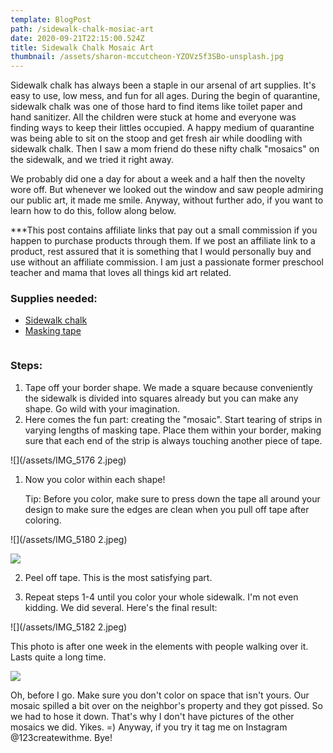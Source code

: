 ```yaml
---
template: BlogPost
path: /sidewalk-chalk-mosiac-art
date: 2020-09-21T22:15:00.524Z
title: Sidewalk Chalk Mosaic Art
thumbnail: /assets/sharon-mccutcheon-YZOVz5f3SBo-unsplash.jpg
---
```

Sidewalk chalk has always been a staple in our arsenal of art supplies. It's easy to use, low mess, and fun for all ages. During the begin of quarantine, sidewalk chalk was one of those hard to find items like toilet paper and hand sanitizer. All the children were stuck at home and everyone was finding ways to keep their littles occupied. A happy medium of quarantine was being able to sit on the stoop and get fresh air while doodling with sidewalk chalk. Then I saw a mom friend do these nifty chalk "mosaics" on the sidewalk, and we tried it right away. 

We probably did one a day for about a week and a half then the novelty wore off. But whenever we looked out the window and saw people admiring our public art, it made me smile. Anyway, without further ado, if you want to learn how to do this, follow along below.

\*\**This post contains affiliate links that pay out a small commission if you happen to purchase products through them.  If we post an affiliate link to a product, rest assured that it is something that I would personally buy and use without an affiliate commission. I am just a passionate former preschool teacher and mama that loves all things kid art related. 

### Supplies needed:

* [Sidewalk chalk](https://amzn.to/2QrzS1F)
* [Masking tape](https://amzn.to/32dQwZb)

![]()

### Steps:

1. Tape off your border shape. We made a square because conveniently the sidewalk is divided into squares already but you can make any shape. Go wild with your imagination.
2. Here comes the fun part: creating the "mosaic". Start tearing of strips in varying lengths of masking tape. Place them within your border, making sure that each end of the strip is always touching another piece of tape. 

![](/assets/IMG_5176 2.jpeg)

1. Now you color within each shape! 

   Tip: Before you color, make sure to press down the tape all around your design to make sure the edges are clean when you pull off tape after coloring.

![](/assets/IMG_5180 2.jpeg)

![](/assets/IMG_4916.jpeg)

2. Peel off tape. This is the most satisfying part.

3. Repeat steps 1-4 until you color your whole sidewalk. I'm not even kidding. We did several. Here's the final result:

![](/assets/IMG_5182 2.jpeg)

This photo is after one week in the elements with people walking over it. Lasts quite a long time. 

![](/assets/IMG_4968.jpeg)

Oh, before I go. Make sure you don't color on space that isn't yours. Our mosaic spilled a bit over on the neighbor's property and they got pissed. So we had to hose it down. That's why I don't have pictures of the other mosaics we did. Yikes. =) Anyway, if you try it tag me on Instagram @123createwithme. Bye!
